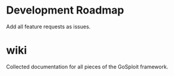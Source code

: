 # Development Roadmap

Add all feature requests as issues.

# wiki

Collected documentation for all pieces of the GoSploit framework.
